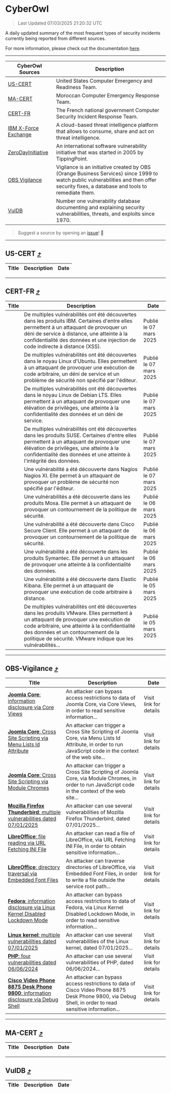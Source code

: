 
 <div id='top'></div>

# CyberOwl

 > Last Updated 07/03/2025 21:20:32 UTC
 
 A daily updated summary of the most frequent types of security incidents currently being reported from different sources.
 
 For more information, please check out the documentation [here](./docs/README.md).
 
 ---
 |CyberOwl Sources|Description|
 |---|---|
 |[US-CERT](#us-cert-arrow_heading_up)|United States Computer Emergency and Readiness Team.|
 |[MA-CERT](#ma-cert-arrow_heading_up)|Moroccan Computer Emergency Response Team.|
 |[CERT-FR](#cert-fr-arrow_heading_up)|The French national government Computer Security Incident Response Team.|
 |[IBM X-Force Exchange](#ibmcloud-arrow_heading_up)|A cloud-based threat intelligence platform that allows to consume, share and act on threat intelligence.|
 |[ZeroDayInitiative](#zerodayinitiative-arrow_heading_up)|An international software vulnerability initiative that was started in 2005 by TippingPoint.|
 |[OBS Vigilance](#obs-vigilance-arrow_heading_up)|Vigilance is an initiative created by OBS (Orange Business Services) since 1999 to watch public vulnerabilities and then offer security fixes, a database and tools to remediate them.|
 |[VulDB](#vuldb-arrow_heading_up)|Number one vulnerability database documenting and explaining security vulnerabilities, threats, and exploits since 1970.|
 
 > Suggest a source by opening an [issue](https://github.com/karimhabush/cyberowl/issues)! :raised_hands:
 ---

## US-CERT [:arrow_heading_up:](#cyberowl)

 |Title|Description|Date|
 |---|---|---|
 
 ---

## CERT-FR [:arrow_heading_up:](#cyberowl)

 |Title|Description|Date|
 |---|---|---|
 |[](https://www.cert.ssi.gouv.fr/avis/CERTFR-2025-AVI-0186/)|De multiples vulnérabilités ont été découvertes dans les produits IBM. Certaines d'entre elles permettent à un attaquant de provoquer un déni de service à distance, une atteinte à la confidentialité des données et une injection de code indirecte à distance (XSS).|Publié le 07 mars 2025|
 |[](https://www.cert.ssi.gouv.fr/avis/CERTFR-2025-AVI-0185/)|De multiples vulnérabilités ont été découvertes dans le noyau Linux d'Ubuntu. Elles permettent à un attaquant de provoquer une exécution de code arbitraire, un déni de service et un problème de sécurité non spécifié par l'éditeur.|Publié le 07 mars 2025|
 |[](https://www.cert.ssi.gouv.fr/avis/CERTFR-2025-AVI-0184/)|De multiples vulnérabilités ont été découvertes dans le noyau Linux de Debian LTS. Elles permettent à un attaquant de provoquer une élévation de privilèges, une atteinte à la confidentialité des données et un déni de service.|Publié le 07 mars 2025|
 |[](https://www.cert.ssi.gouv.fr/avis/CERTFR-2025-AVI-0183/)|De multiples vulnérabilités ont été découvertes dans les produits SUSE. Certaines d'entre elles permettent à un attaquant de provoquer une élévation de privilèges, une atteinte à la confidentialité des données et une atteinte à l'intégrité des données.|Publié le 07 mars 2025|
 |[](https://www.cert.ssi.gouv.fr/avis/CERTFR-2025-AVI-0182/)|Une vulnérabilité a été découverte dans Nagios Nagios XI. Elle permet à un attaquant de provoquer un problème de sécurité non spécifié par l'éditeur.|Publié le 07 mars 2025|
 |[](https://www.cert.ssi.gouv.fr/avis/CERTFR-2025-AVI-0181/)|Une vulnérabilités a été découverte dans les produits Moxa. Elle permet à un attaquant de provoquer un contournement de la politique de sécurité.|Publié le 06 mars 2025|
 |[](https://www.cert.ssi.gouv.fr/avis/CERTFR-2025-AVI-0180/)|Une vulnérabilité a été découverte dans Cisco Secure Client. Elle permet à un attaquant de provoquer un contournement de la politique de sécurité.|Publié le 06 mars 2025|
 |[](https://www.cert.ssi.gouv.fr/avis/CERTFR-2025-AVI-0179/)|Une vulnérabilité a été découverte dans les produits Symantec. Elle permet à un attaquant de provoquer une atteinte à la confidentialité des données.|Publié le 06 mars 2025|
 |[](https://www.cert.ssi.gouv.fr/avis/CERTFR-2025-AVI-0178/)|Une vulnérabilité a été découverte dans Elastic Kibana. Elle permet à un attaquant de provoquer une exécution de code arbitraire à distance.|Publié le 05 mars 2025|
 |[](https://www.cert.ssi.gouv.fr/avis/CERTFR-2025-AVI-0177/)|De multiples vulnérabilités ont été découvertes dans les produits VMware. Elles permettent à un attaquant de provoquer une exécution de code arbitraire, une atteinte à la confidentialité des données et un contournement de la politique de sécurité. VMware indique que les vulnérabilités...|Publié le 05 mars 2025|
 
 ---

## OBS-Vigilance [:arrow_heading_up:](#cyberowl)

 |Title|Description|Date|
 |---|---|---|
 |[<a href="https://vigilance.fr/vulnerability/Joomla-Core-information-disclosure-via-Core-Views-46012" class="noirorange"><b>Joomla Core</b>: information disclosure via Core Views</a>](https://vigilance.fr/vulnerability/Joomla-Core-information-disclosure-via-Core-Views-46012)|An attacker can bypass access restrictions to data of Joomla Core, via Core Views, in order to read sensitive information...|Visit link for details|
 |[<a href="https://vigilance.fr/vulnerability/Joomla-Core-Cross-Site-Scripting-via-Menu-Lists-Id-Attribute-46011" class="noirorange"><b>Joomla Core</b>: Cross Site Scripting via Menu Lists Id Attribute</a>](https://vigilance.fr/vulnerability/Joomla-Core-Cross-Site-Scripting-via-Menu-Lists-Id-Attribute-46011)|An attacker can trigger a Cross Site Scripting of Joomla Core, via Menu Lists Id Attribute, in order to run JavaScript code in the context of the web site...|Visit link for details|
 |[<a href="https://vigilance.fr/vulnerability/Joomla-Core-Cross-Site-Scripting-via-Module-Chromes-46010" class="noirorange"><b>Joomla Core</b>: Cross Site Scripting via Module Chromes</a>](https://vigilance.fr/vulnerability/Joomla-Core-Cross-Site-Scripting-via-Module-Chromes-46010)|An attacker can trigger a Cross Site Scripting of Joomla Core, via Module Chromes, in order to run JavaScript code in the context of the web site...|Visit link for details|
 |[<a href="https://vigilance.fr/vulnerability/Mozilla-Firefox-Thunderbird-multiple-vulnerabilities-dated-07-01-2025-46009" class="noirorange"><b>Mozilla Firefox  Thunderbird</b>: multiple vulnerabilities dated 07/01/2025</a>](https://vigilance.fr/vulnerability/Mozilla-Firefox-Thunderbird-multiple-vulnerabilities-dated-07-01-2025-46009)|An attacker can use several vulnerabilities of Mozilla Firefox  Thunderbird, dated 07/01/2025...|Visit link for details|
 |[<a href="https://vigilance.fr/vulnerability/LibreOffice-file-reading-via-URL-Fetching-INI-File-46008" class="noirorange"><b>LibreOffice</b>: file reading via URL Fetching INI File</a>](https://vigilance.fr/vulnerability/LibreOffice-file-reading-via-URL-Fetching-INI-File-46008)|An attacker can read a file of LibreOffice, via URL Fetching INI File, in order to obtain sensitive information...|Visit link for details|
 |[<a href="https://vigilance.fr/vulnerability/LibreOffice-directory-traversal-via-Embedded-Font-Files-46007" class="noirorange"><b>LibreOffice</b>: directory traversal via Embedded Font Files</a>](https://vigilance.fr/vulnerability/LibreOffice-directory-traversal-via-Embedded-Font-Files-46007)|An attacker can traverse directories of LibreOffice, via Embedded Font Files, in order to write a file outside the service root path...|Visit link for details|
 |[<a href="https://vigilance.fr/vulnerability/Fedora-information-disclosure-via-Linux-Kernel-Disabled-Lockdown-Mode-46428" class="noirorange"><b>Fedora</b>: information disclosure via Linux Kernel Disabled Lockdown Mode</a>](https://vigilance.fr/vulnerability/Fedora-information-disclosure-via-Linux-Kernel-Disabled-Lockdown-Mode-46428)|An attacker can bypass access restrictions to data of Fedora, via Linux Kernel Disabled Lockdown Mode, in order to read sensitive information...|Visit link for details|
 |[<a href="https://vigilance.fr/vulnerability/Linux-kernel-multiple-vulnerabilities-dated-07-01-2025-46005" class="noirorange"><b>Linux kernel</b>: multiple vulnerabilities dated 07/01/2025</a>](https://vigilance.fr/vulnerability/Linux-kernel-multiple-vulnerabilities-dated-07-01-2025-46005)|An attacker can use several vulnerabilities of the Linux kernel, dated 07/01/2025...|Visit link for details|
 |[<a href="https://vigilance.fr/vulnerability/PHP-four-vulnerabilities-dated-06-06-2024-44455" class="noirorange"><b>PHP</b>: four vulnerabilities dated 06/06/2024</a>](https://vigilance.fr/vulnerability/PHP-four-vulnerabilities-dated-06-06-2024-44455)|An attacker can use several vulnerabilities of PHP, dated 06/06/2024...|Visit link for details|
 |[<a href="https://vigilance.fr/vulnerability/Cisco-Video-Phone-8875-Desk-Phone-9800-information-disclosure-via-Debug-Shell-46421" class="noirorange"><b>Cisco Video Phone 8875  Desk Phone 9800</b>: information disclosure via Debug Shell</a>](https://vigilance.fr/vulnerability/Cisco-Video-Phone-8875-Desk-Phone-9800-information-disclosure-via-Debug-Shell-46421)|An attacker can bypass access restrictions to data of Cisco Video Phone 8875  Desk Phone 9800, via Debug Shell, in order to read sensitive information...|Visit link for details|
 
 ---

## MA-CERT [:arrow_heading_up:](#cyberowl)

 |Title|Description|Date|
 |---|---|---|
 
 ---

## VulDB [:arrow_heading_up:](#cyberowl)

 |Title|Description|Date|
 |---|---|---|
 